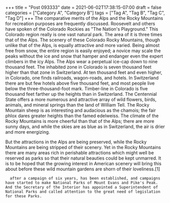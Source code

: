 +++
title = "Post 093333"
date = 2021-06-02T17:38:15-07:00
draft = false
categories = ["Category A", "Category B"]
tags = ["Tag A", "Tag B", "Tag C", "Tag D"]
+++
The comparative merits of the Alps and the Rocky Mountains for recreation purposes are frequently discussed. Roosevelt and others have spoken of the Colorado Rockies as "The Nation's Playground." This Colorado region really is one vast natural park. The area of it is three times that of the Alps. The scenery of these Colorado Rocky Mountains, though unlike that of the Alps, is equally attractive and more varied. Being almost free from snow, the entire region is easily enjoyed; a novice may scale the peaks without the ice and snow that hamper and endanger even the expert climbers in the icy Alps. The Alps wear a perpetual ice-cap down to nine thousand feet. The inhabited zone in Colorado is seven thousand feet higher than that zone in Switzerland. At ten thousand feet and even higher, in Colorado, one finds railroads, wagon-roads, and hotels. In Switzerland there are but few hotels above five thousand feet, and most people live below the three-thousand-foot mark. Timber-line in Colorado is five thousand feet farther up the heights than in Switzerland. The Centennial State offers a more numerous and attractive array of wild flowers, birds, animals, and mineral springs than the land of William Tell. The Rocky Mountain sheep is as interesting and audacious as the chamois; the fair phlox dares greater heights than the famed edelweiss. The climate of the Rocky Mountains is more cheerful than that of the Alps; there are more sunny days, and while the skies are as blue as in Switzerland, the air is drier and more energizing.

But the attractions in the Alps are being preserved, while the Rocky Mountains are being stripped of their scenery. Yet in the Rocky Mountains there are many areas rich in perishable attractions which might well be reserved as parks so that their natural beauties could be kept unmarred. It is to be hoped that the growing interest in American scenery will bring this about before these wild mountain gardens are shorn of their loveliness.[1]

      after a campaign of six years, has been established, and campaigns have started to make National Parks of Mount Evans and Pike's Peak. And the Secretary of the Interior has appointed a Superintendent of National Parks and called attention to the great need of legislation for these Parks.
